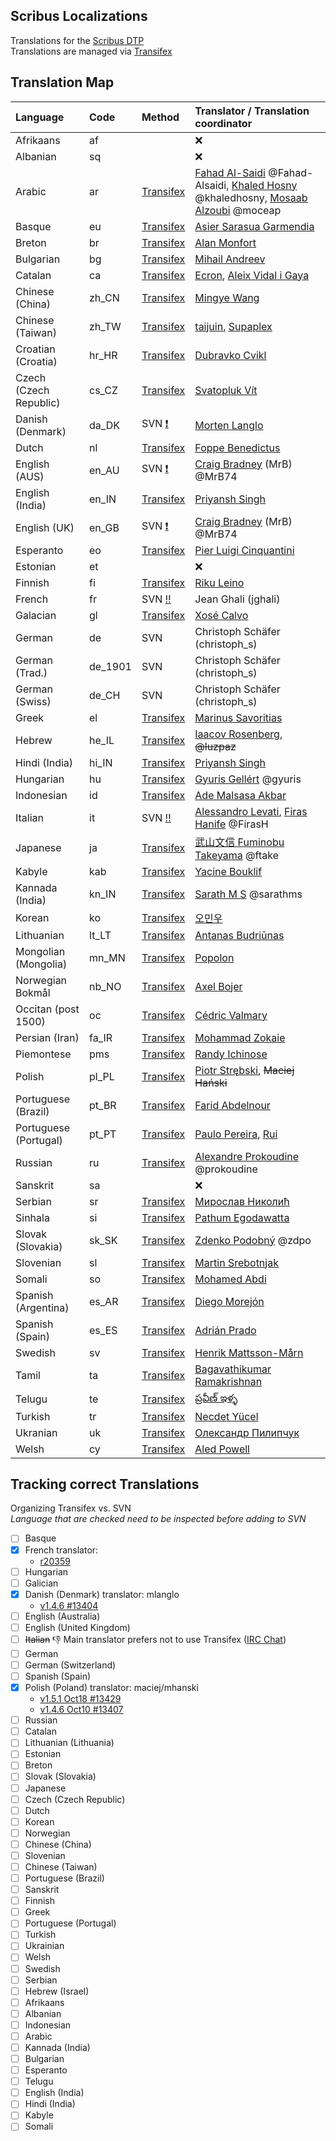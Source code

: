 ## Scribus Localizations

Translations for the [Scribus DTP](https://github.com/scribusproject/scribus)  
Translations are managed via [Transifex](https://explore.transifex.com/scribus/)

## Translation Map

Language              | Code    | Method                                                                   | Translator / Translation coordinator
:---------------------|:--------|:-------------------------------------------------------------------------|:------------------------------------
Afrikaans             | af      |                                                                          | :x:
Albanian              | sq      |                                                                          | :x:
Arabic                | ar      | [Transifex](https://www.transifex.com/scribus/teams/41672/ar/)           | [Fahad Al-Saidi](https://www.transifex.com/user/profile/fahad.alsaidi/) @Fahad-Alsaidi, [Khaled Hosny](https://www.transifex.com/user/profile/khaled/) @khaledhosny, [Mosaab Alzoubi](https://www.transifex.com/user/profile/moceap/) @moceap
Basque                | eu      | [Transifex](https://www.transifex.com/scribus/teams/41672/eu/)           | [Asier Sarasua Garmendia](https://www.transifex.com/user/profile/assar/)
Breton                | br      | [Transifex](https://www.transifex.com/scribus/teams/41672/br/)           | [Alan Monfort](https://www.transifex.com/user/profile/Alan_Drouizig/)
Bulgarian             | bg      | [Transifex](https://www.transifex.com/scribus/teams/41672/bg/)           | [Mihail Andreev](https://www.transifex.com/user/profile/miAndreev/)
Catalan               | ca      | [Transifex](https://www.transifex.com/scribus/teams/41672/ca/)           | [Ecron](https://www.transifex.com/user/profile/Ecron/), [Aleix Vidal i Gaya](https://www.transifex.com/user/profile/leixet/)
Chinese (China)       | zh_CN   | [Transifex](https://www.transifex.com/scribus/teams/41672/zh_CN/)        | [Mingye Wang](https://www.transifex.com/user/profile/Arthur200000/)
Chinese (Taiwan)      | zh_TW   | [Transifex](https://www.transifex.com/scribus/teams/41672/zh_TW/)        | [taijuin](https://www.transifex.com/user/profile/taijuin/), [Supaplex](https://www.transifex.com/user/profile/Supaplex/)
Croatian (Croatia)    | hr_HR   | [Transifex](https://www.transifex.com/scribus/teams/41672/hr_HR/)        | [Dubravko Cvikl](https://www.transifex.com/user/profile/dcvikl/)
Czech (Czech Republic)| cs_CZ   | [Transifex](https://www.transifex.com/scribus/teams/41672/cs_CZ/)        | [Svatopluk Vít](https://www.transifex.com/user/profile/svatas/)
Danish (Denmark)      | da_DK   | SVN [:exclamation:](https://www.transifex.com/scribus/teams/41672/da_DK/)| [Morten Langlo](https://www.transifex.com/user/profile/mlanglo/)
Dutch                 | nl      | [Transifex](https://www.transifex.com/scribus/teams/41672/nl/)           | [Foppe Benedictus](https://www.transifex.com/user/profile/Fopper/)
English (AUS)         | en_AU   | SVN [:exclamation:](https://www.transifex.com/scribus/teams/41672/en_AU/)| [Craig Bradney](https://www.transifex.com/user/profile/cbradney/) (MrB) @MrB74
English (India)       | en_IN   | [Transifex](https://www.transifex.com/scribus/teams/41672/en_IN/)        | [Priyansh Singh](https://www.transifex.com/user/profile/abstractclass/)
English (UK)          | en_GB   | SVN [:exclamation:](https://www.transifex.com/scribus/teams/41672/en_GB/)| [Craig Bradney](https://www.transifex.com/user/profile/cbradney/) (MrB) @MrB74
Esperanto             | eo      | [Transifex](https://www.transifex.com/scribus/teams/41672/eo/)           | [Pier Luigi Cinquantini](https://www.transifex.com/user/profile/Petro_Ludoviko/)
Estonian              | et      |                                                                          | :x:
Finnish               | fi      | [Transifex](https://www.transifex.com/scribus/teams/41672/fi/)           | [Riku Leino](https://www.transifex.com/user/profile/Tsoots/)
French                | fr      | SVN [:bangbang:](https://www.transifex.com/scribus/teams/41672/fr/)   | Jean Ghali (jghali)
Galacian              | gl      | [Transifex](https://www.transifex.com/scribus/teams/41672/gl/)           | [Xosé Calvo](https://www.transifex.com/user/profile/xosecalvo/)
German                | de      | SVN                                                                      | Christoph Schäfer (christoph_s)
German (Trad.)        | de_1901 | SVN                                                                      | Christoph Schäfer (christoph_s)
German (Swiss)        | de_CH   | SVN                                                                      | Christoph Schäfer (christoph_s)
Greek                 | el      | [Transifex](https://www.transifex.com/scribus/teams/41672/el/)           | [Marinus Savoritias](https://www.transifex.com/user/profile/Savvoritias/)
Hebrew                | he_IL   | [Transifex](https://www.transifex.com/scribus/teams/41672/he_IL/)        | [Iaacov Rosenberg](https://www.transifex.com/user/profile/iaacov/), ~~@luzpaz~~
Hindi (India)         | hi_IN   | [Transifex](https://www.transifex.com/scribus/teams/41672/hi_IN/)        | [Priyansh Singh](https://www.transifex.com/user/profile/abstractclass/)
Hungarian             | hu      | [Transifex](https://www.transifex.com/scribus/teams/41672/hu/)           | [Gyuris Gellért](https://www.transifex.com/user/profile/bubu/) @gyuris
Indonesian            | id      | [Transifex](https://www.transifex.com/scribus/teams/41672/id/)           | [Ade Malsasa Akbar](https://www.transifex.com/user/profile/Malsasa/)
Italian               | it      | SVN [:bangbang:](https://www.transifex.com/scribus/teams/41672/it/)   | [Alessandro Levati](https://www.transifex.com/user/profile/alex326/), [Firas Hanife](https://www.transifex.com/user/profile/FirasH/) @FirasH
Japanese              | ja      | [Transifex](https://www.transifex.com/scribus/teams/41672/ja/)           | [武山文信 Fuminobu Takeyama](https://www.transifex.com/user/profile/ftakeyama/) @ftake
Kabyle                | kab     | [Transifex](https://www.transifex.com/scribus/teams/41672/kab/)          | [Yacine Bouklif](https://www.transifex.com/user/profile/Yacine2953/)
Kannada (India)       | kn_IN   | [Transifex](https://www.transifex.com/scribus/teams/41672/kn_IN/)        | [Sarath M S](https://www.transifex.com/user/profile/sarathms/) @sarathms
Korean                | ko      | [Transifex](https://www.transifex.com/scribus/teams/41672/ko/)           | [오민우 ](https://www.transifex.com/user/profile/ODS12/)
Lithuanian            | lt_LT   | [Transifex](https://www.transifex.com/scribus/teams/41672/lt_LT/)        | [Antanas Budriūnas](https://www.transifex.com/user/profile/antanasb/)
Mongolian (Mongolia)  | mn_MN   | [Transifex](https://www.transifex.com/scribus/teams/41672/mn_MN/)        | [Popolon](https://www.transifex.com/user/profile/Popolon/)
Norwegian Bokmål      | nb_NO   | [Transifex](https://www.transifex.com/scribus/teams/41672/nb_NO/)        | [Axel Bojer](https://www.transifex.com/user/profile/axelb/)
Occitan (post 1500)   | oc      | [Transifex](https://www.transifex.com/scribus/teams/41672/oc/)           | [Cédric Valmary](https://www.transifex.com/user/profile/Cedric31/)
Persian (Iran)        | fa_IR   | [Transifex](https://www.transifex.com/scribus/teams/41672/fa_IR/)        | [Mohammad Zokaie](https://www.transifex.com/user/profile/emzi/)
Piemontese            | pms     | [Transifex](https://www.transifex.com/scribus/teams/41672/pms/)          | [Randy Ichinose](https://www.transifex.com/user/profile/them0neygoround/)
Polish                | pl_PL   | [Transifex](https://www.transifex.com/scribus/teams/41672/pl_PL/)        | [Piotr Strębski](https://www.transifex.com/user/profile/strebski/), ~~Maciej Hański~~
Portuguese (Brazil)   | pt_BR   | [Transifex](https://www.transifex.com/scribus/teams/41672/pt_BR/)        | [Farid Abdelnour](https://www.transifex.com/user/profile/osc/)
Portuguese (Portugal) | pt_PT   | [Transifex](https://www.transifex.com/scribus/teams/41672/pt_PT/)        | [Paulo Pereira](https://www.transifex.com/user/profile/horus68/), [Rui](https://www.transifex.com/user/profile/xendez/)
Russian               | ru      | [Transifex](https://www.transifex.com/scribus/teams/41672/ru/)           | [Alexandre Prokoudine](https://www.transifex.com/user/profile/prokoudine/) @prokoudine
Sanskrit              | sa      |                                                                          | :x:
Serbian               | sr      | [Transifex](https://www.transifex.com/scribus/teams/41672/sr/)           | [Мирослав Николић](https://www.transifex.com/user/profile/MirosNik/)
Sinhala               | si      | [Transifex](https://www.transifex.com/scribus/teams/41672/si/)           | [Pathum Egodawatta](https://www.transifex.com/user/profile/pathumego/)
Slovak (Slovakia)     | sk_SK   | [Transifex](https://www.transifex.com/scribus/teams/41672/sk_SK/)        | [Zdenko Podobný](https://www.transifex.com/user/profile/zdpo/) @zdpo
Slovenian             | sl      | [Transifex](https://www.transifex.com/scribus/teams/41672/sl/)           | [Martin Srebotnjak](https://www.transifex.com/user/profile/filmsi/)
Somali                | so      | [Transifex](https://www.transifex.com/scribus/teams/41672/so/)           | [Mohamed Abdi](https://www.transifex.com/user/profile/gudaal10/)
Spanish (Argentina)   | es_AR   | [Transifex](https://www.transifex.com/scribus/teams/41672/es_AR/)        | [Diego Morejón](https://www.transifex.com/user/profile/diegox2493/)
Spanish (Spain)       | es_ES   | [Transifex](https://www.transifex.com/scribus/teams/41672/es_ES/)        | [Adrián Prado](https://www.transifex.com/user/profile/apradoc/)
Swedish               | sv      | [Transifex](https://www.transifex.com/scribus/teams/41672/sv/)           | [Henrik Mattsson-Mårn](https://www.transifex.com/user/profile/rchk/)
Tamil                 | ta      | [Transifex](https://www.transifex.com/scribus/teams/41672/ta/)           | [Bagavathikumar Ramakrishnan](https://www.transifex.com/user/profile/Bagavathikumar/)
Telugu                | te      | [Transifex](https://www.transifex.com/scribus/teams/41672/te/)           | [ప్రవీణ్ ఇళ్ళ](https://www.transifex.com/user/profile/Praveen_Illa/)
Turkish               | tr      | [Transifex](https://www.transifex.com/scribus/teams/41672/tr/)           | [Necdet Yücel](https://www.transifex.com/user/profile/necdetyucel/)
Ukranian              | uk      | [Transifex](https://www.transifex.com/scribus/teams/41672/uk/)           | [Олександр Пилипчук](https://www.transifex.com/user/profile/lxlalexlxl/)
Welsh                 | cy      | [Transifex](https://www.transifex.com/scribus/teams/41672/cy/)           | [Aled Powell](https://www.transifex.com/user/profile/Cymrodor/)

## Tracking correct Translations
Organizing Transifex vs. SVN  
_Language that are checked need to be inspected before adding to SVN_

- [ ] Basque    
- [x] French    translator:
  - [r20359](http://scribus.net/websvn/revision.php?repname=Scribus&path=%2F&rev=20359&peg=20359)
- [ ] Hungarian    
- [ ] Galician    
- [x] Danish (Denmark)  translator: mlanglo 
  - [v1.4.6 #13404](http://bugs.scribus.net/view.php?id=13404)
- [ ] English (Australia)    
- [ ] English (United Kingdom)    
- [ ] ~~Italian~~ :-1: Main translator prefers not to use Transifex ([IRC Chat](https://github.com/scribusproject/scribus-translations/blob/master/italian-language.md))
- [ ] German    
- [ ] German (Switzerland)    
- [ ] Spanish (Spain)    
- [x] Polish (Poland) translator: maciej/mhanski
  - [v1.5.1 Oct18 #13429](http://bugs.scribus.net/view.php?id=13429)  
  - [v1.4.6 Oct10 #13407](http://bugs.scribus.net/view.php?id=13407)
- [ ] Russian    
- [ ] Catalan    
- [ ] Lithuanian (Lithuania)    
- [ ] Estonian    
- [ ] Breton    
- [ ] Slovak (Slovakia)    
- [ ] Japanese    
- [ ] Czech (Czech Republic)    
- [ ] Dutch    
- [ ] Korean    
- [ ] Norwegian    
- [ ] Chinese (China)    
- [ ] Slovenian    
- [ ] Chinese (Taiwan)    
- [ ] Portuguese (Brazil)    
- [ ] Sanskrit    
- [ ] Finnish    
- [ ] Greek    
- [ ] Portuguese (Portugal)    
- [ ] Turkish    
- [ ] Ukrainian    
- [ ] Welsh    
- [ ] Swedish    
- [ ] Serbian    
- [ ] Hebrew (Israel)    
- [ ] Afrikaans    
- [ ] Albanian    
- [ ] Indonesian    
- [ ] Arabic    
- [ ] Kannada (India)    
- [ ] Bulgarian    
- [ ] Esperanto    
- [ ] Telugu    
- [ ] English (India)    
- [ ] Hindi (India)    
- [ ] Kabyle    
- [ ] Somali  
